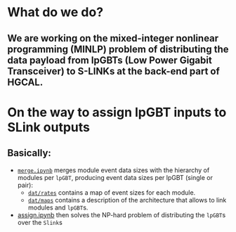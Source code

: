 # What do we do?
## We are working on the mixed-integer nonlinear programming (MINLP) problem of distributing the data payload from lpGBTs (Low Power Gigabit Transceiver) to S-LINKs at the back-end part of HGCAL.

# On the way to assign lpGBT inputs to SLink outputs
## Basically:
- [`merge.ipynb`](merge.ipynb) merges module event data sizes with the hierarchy of modules per `lpGBT`, producing event data sizes per lpGBT (single or pair):
  - [`dat/rates`](dat/rates) contains a map of event sizes for each module.
  - [`dat/maps`](dat/maps) contains a description of the architecture that allows to link modules and `lpGBT`s.
- [assign.ipynb](assign.ipynb) then solves the NP-hard problem of distributing the `lpGBT`s over the `Slink`s
